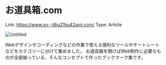 # お道具箱.com

Link: https://www.xn--t8ju21hu42avir.com/
Type: Article

![Untitled](%E3%81%8A%E9%81%93%E5%85%B7%E7%AE%B1%20com%207938f97bd77f47b78f56b7bcad8a88a3/Untitled.png)

Webデザインやコーディングなどの作業で使える便利なツールやチートシートなどをカテゴリーに分けて集めました。
お道具箱を開けばWeb制作に必要なものが全部揃っている、そんなコンセプトで作ったブックマーク集です。